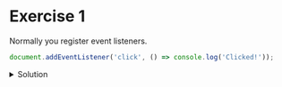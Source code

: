 # Exercise 1
Normally you register event listeners.

```javascript
document.addEventListener('click', () => console.log('Clicked!'));
```

<details>
<summary>Solution</summary>

```javascript
import { fromEvent } from 'rxjs';

fromEvent(document, 'click').subscribe(() => console.log('Clicked!'));
```
</details>